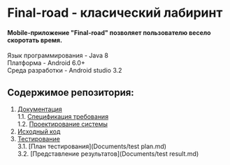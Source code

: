 # Final-road - класический лабиринт

#### Mobile-приложение "Final-road" позволяет пользователю весело скоротать время.  
Язык программирования - Java 8   
Платформа - Android 6.0+   
Среда разработки - Android studio 3.2

## Содержимое репозитория:
1. [Документация](Documents)  
1.1. [Спецификация требования](Documents/SRS.md)  
1.2. [Проектирование системы](Documents/SDS.md)
2. [Исходный код](source_code/src/main/java/com/dogvogol/Final-road)
3. [Тестирование](Documents)  
3.1. [План тестирования](Documents/test plan.md)  
3.2. [Представление результатов](Documents/test result.md)  
